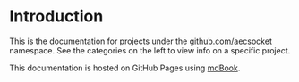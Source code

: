 # Introduction

This is the documentation for projects under the [github.com/aecsocket](https://github.com/aecsocket) namespace.
See the categories on the left to view info on a specific project.

This documentation is hosted on GitHub Pages using [mdBook](https://github.com/rust-lang/mdBook).
